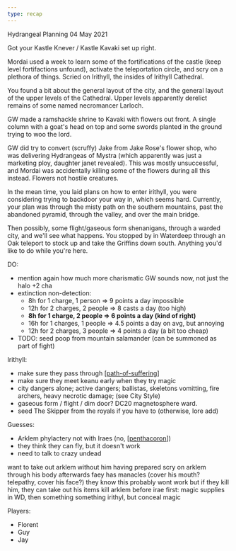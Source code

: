 ```yaml
---
type: recap
---
```


Hydrangeal Planning
04 May 2021

Got your Kastle Knever / Kastle Kavaki set up right.

Mordai used a week to learn some of the fortifications of the castle (keep level fortifactions unfound), activate the teleportation circle, and scry on a plethora of things. Scried on Irithyll, the insides of Irithyll Cathedral.

You found a bit about the general layout of the city, and the general layout of the upper levels of the Cathedral. Upper levels apparently derelict remains of some named necromancer Larloch.

GW made a ramshackle shrine to Kavaki with flowers out front. A single column with a goat's head on top and some swords planted in the ground trying to woo the lord.

GW did try to convert (scruffy) Jake from Jake Rose's flower shop, who was delivering Hydrangeas of Mystra (which apparently was just a marketing ploy, daughter janet revealed). This was mostly unsuccessful, and Mordai was accidentally killing some of the flowers during all this instead. Flowers not hostile creatures.

In the mean time, you laid plans on how to enter irithyll, you were considering trying to backdoor your way in, which seems hard. Currently, your plan was through the misty path on the southern mountains, past the abandoned pyramid, through the valley, and over the main bridge.

Then possibly, some flight/gaseous form shenanigans, through a warded city, and we'll see what happens.
You stopped by in Waterdeep through an Oak teleport to stock up and take the Griffins down south.
Anything you'd like to do while you're here.

DO:
- mention again how much more charismatic GW sounds now, not just the halo +2 cha
- extinction non-detection:
   * 8h for 1 charge, 1 person => 9 points a day impossible
   * 12h for 2 charges, 2 people => 8 casts a day (too high)
   * __8h for 1 charge, 2 people => 6 points a day (kind of right)__
   * 16h for 1 charges, 1 people => 4.5 points a day on avg, but annoying
   * 12h for 2 charges, 3 people => 4 points a day (a bit too cheap)
- TODO: seed poop from mountain salamander (can be summoned as part of fight)

Irithyll:
- make sure they pass through [[path-of-suffering]]
- make sure they meet keanu early when they try magic
- city dangers alone; active dangers; ballistas, skeletons vomitting, fire archers, heavy necrotic damage; (see City Style)
- gaseous form / flight / dim door? DC20 magnetosphere ward.
- seed The Skipper from the royals if you have to (otherwise, lore add)

Guesses:
- Arklem phylactery not with Iraes (no, [[penthacoron]])
- they think they can fly, but it doesn't work
- need to talk to crazy undead

want to take out arklem without him having prepared
scry on arklem through his body afterwards
faey has manacles (cover his mouth? telepathy, cover his face?)
they know this probably wont work
but if they kill him, they can take out his items
kill arklem before irae
first: magic supplies in WD, then something something irithyl, but conceal magic

Players:
- Florent
- Guy
- Jay

[//begin]: # "Autogenerated link references for markdown compatibility"
[path-of-suffering]: ../east/path-of-suffering "Path of Suffering"
[penthacoron]: ../planar/penthacoron "Penthacoron"
[//end]: # "Autogenerated link references"
